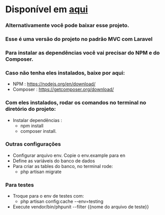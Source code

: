# Disponível em [aqui](http://publav.crshimada.com)
### Alternativamente você pode baixar esse projeto.

### Esse é uma versão do projeto no padrão MVC com Laravel

### Para instalar as dependências você vai precisar do NPM e do Composer.
### Caso não tenha eles instalados, baixe por aqui: 
- NPM : https://nodejs.org/en/download/
- Composer : https://getcomposer.org/download/

### Com eles instalados, rodar os comandos no terminal no diretório do projeto:

- Instalar dependências :
    - npm install
    - composer install.

### Outras configurações

- Configurar arquivo env. Copie o env.example para en
- Define as variáveis do banco de dados
- Para criar as tables do banco, no terminal rode:
    - php artisan migrate

### Para testes

- Troque para o env de testes com:
    - php artisan config:cache --env=testing
- Execute vendor/bin/phpunit --filter {{nome do arquivo de teste}}
